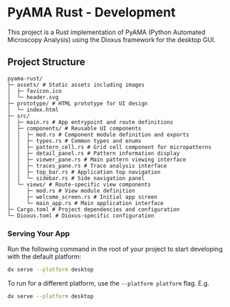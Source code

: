 # PyAMA Rust - Development

This project is a Rust implementation of PyAMA (Python Automated Microscopy Analysis) using the Dioxus framework for the desktop GUI.

## Project Structure

```
pyama-rust/
├─ assets/ # Static assets including images
│  ├─ favicon.ico
│  └─ header.svg
├─ prototype/ # HTML prototype for UI design
│  └─ index.html
├─ src/
│  ├─ main.rs # App entrypoint and route definitions
│  ├─ components/ # Reusable UI components
│  │  ├─ mod.rs # Component module definition and exports
│  │  ├─ types.rs # Common types and enums
│  │  ├─ pattern_cell.rs # Grid cell component for micropatterns
│  │  ├─ detail_panel.rs # Pattern information display
│  │  ├─ viewer_pane.rs # Main pattern viewing interface
│  │  ├─ traces_pane.rs # Trace analysis interface
│  │  ├─ top_bar.rs # Application top navigation
│  │  └─ sidebar.rs # Side navigation panel
│  └─ views/ # Route-specific view components
│     ├─ mod.rs # View module definition
│     ├─ welcome_screen.rs # Initial app screen
│     └─ main_app.rs # Main application interface
├─ Cargo.toml # Project dependencies and configuration
└─ Dioxus.toml # Dioxus-specific configuration
```

### Serving Your App

Run the following command in the root of your project to start developing with the default platform:

```bash
dx serve --platform desktop
```

To run for a different platform, use the `--platform platform` flag. E.g.
```bash
dx serve --platform desktop
```


